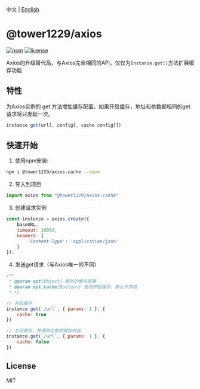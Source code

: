 中文 | [English](README.md)

# @tower1229/axios

[![npm](https://img.shields.io/npm/v/@tower1229/axios-cache.svg)](https://www.npmjs.com/package/@tower1229/axios-cache) [![license](https://img.shields.io/github/license/tower1229/axios-cache.svg)]()

Axios的升级替代品，与Axios完全相同的API，仅仅为`Instance.get()`方法扩展缓存功能

## 特性

为Axios实例的 get 方法增加缓存配置，如果开启缓存，地址和参数都相同的get请求将只发起一次。

``` js
instance.get(url[, config[, cache config]])
```

## 快速开始

1. 使用npm安装:

``` bash
npm i @tower1229/axios-cache --save
```

2. 导入到项目

``` js
import axios from "@tower1229/axios-cache"

```

3. 创建请求实例

``` js
const instance = axios.create({
    baseURL,
    timeout: 10000,
    headers: {
        'Content-Type': 'application/json'
    }
});
```

4. 发送get请求（与Axios唯一的不同）

``` js
/**
 * @param opt[Object] 额外的缓存配置
 * @param opt.cache[Boolean] 是否开启缓存，默认不开启
 * */ 

// 开启缓存
instance.get(`/url`, { params: 1 }, {
    cache: true
})

// 关闭缓存，并清除之前的缓存内容
instance.get(`/url`, { params: 1 }, {
    cache: false
})
```

## License

MIT
